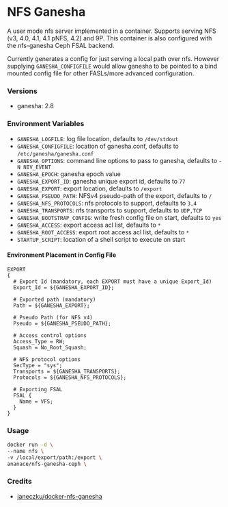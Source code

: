# NFS Ganesha
A user mode nfs server implemented in a container. Supports serving NFS (v3, 4.0, 4.1, 4.1 pNFS, 4.2) and 9P. This container is also configured with the nfs-ganesha Ceph FSAL backend.

Currently generates a config for just serving a local path over nfs. However supplying `GANESHA_CONFIGFILE` would allow ganesha to be pointed to a bind mounted config file for other FASLs/more advanced configuration.

### Versions
* ganesha: 2.8

### Environment Variables
* `GANESHA_LOGFILE`: log file location, defaults to `/dev/stdout`
* `GANESHA_CONFIGFILE`: location of ganesha.conf, defaults to `/etc/ganesha/ganesha.conf`
* `GANESHA_OPTIONS`: command line options to pass to ganesha, defaults to `-N NIV_EVENT`
* `GANESHA_EPOCH`: ganesha epoch value
* `GANESHA_EXPORT_ID`: ganesha unique export id, defaults to `77`
* `GANESHA_EXPORT`: export location, defaults to `/export`
* `GANESHA_PSEUDO_PATH`: NFSv4 pseudo-path of the export, defaults to `/`
* `GANESHA_NFS_PROTOCOLS`: nfs protocols to support, defaults to `3,4`
* `GANESHA_TRANSPORTS`: nfs transports to support, defaults to `UDP,TCP`
* `GANESHA_BOOTSTRAP_CONFIG`: write fresh config file on start, defaults to `yes`
* `GANESHA_ACCESS`: export access acl list, defaults to `*`
* `GANESHA_ROOT_ACCESS`: export root access acl list, defaults to `*`
* `STARTUP_SCRIPT`: location of a shell script to execute on start

#### Environment Placement in Config File
````
EXPORT
{
  # Export Id (mandatory, each EXPORT must have a unique Export_Id)
  Export_Id = ${GANESHA_EXPORT_ID};

  # Exported path (mandatory)
  Path = ${GANESHA_EXPORT};

  # Pseudo Path (for NFS v4)
  Pseudo = ${GANESHA_PSEUDO_PATH};

  # Access control options
  Access_Type = RW;
  Squash = No_Root_Squash;

  # NFS protocol options
  SecType = "sys";
  Transports = ${GANESHA_TRANSPORTS};
  Protocols = ${GANESHA_NFS_PROTOCOLS};

  # Exporting FSAL
  FSAL {
    Name = VFS;
  }
}
````

### Usage
```bash
docker run -d \
--name nfs \
-v /local/export/path:/export \
ananace/nfs-ganesha-ceph \
```

### Credits
* [janeczku/docker-nfs-ganesha](https://github.com/janeczku/docker-nfs-ganesha)
